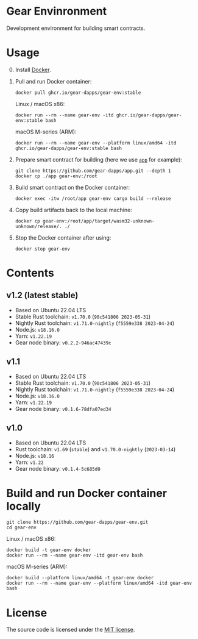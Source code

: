 # Gear Envinronment

Development environment for building smart contracts.

# Usage

0. Install [Docker](https://docs.docker.com/engine/install/).

1. Pull and run Docker container:

    ```shell
    docker pull ghcr.io/gear-dapps/gear-env:stable
    ```

    Linux / macOS x86:

    ```shell
    docker run --rm --name gear-env -itd ghcr.io/gear-dapps/gear-env:stable bash
    ```

    macOS M-series (ARM):

    ```shell
    docker run --rm --name gear-env --platform linux/amd64 -itd ghcr.io/gear-dapps/gear-env:stable bash
    ```

2. Prepare smart contract for building (here we use [`app`](https://github.com/gear-dapps/app) for example):

    ```shell
    git clone https://github.com/gear-dapps/app.git --depth 1
    docker cp ./app gear-env:/root
    ```

3. Build smart contract on the Docker container:

    ```shell
    docker exec -itw /root/app gear-env cargo build --release
    ```

4. Copy build artifacts back to the local machine:

    ```shell
    docker cp gear-env:/root/app/target/wasm32-unknown-unknown/release/. ./
    ```

5. Stop the Docker container after using:

    ```shell
    docker stop gear-env
    ```

# Contents

## v1.2 (latest stable)

- Based on Ubuntu 22.04 LTS
- Stable Rust toolchain: `v1.70.0` (`90c541806 2023-05-31`)
- Nightly Rust toolchain: `v1.71.0-nightly` (`f5559e338 2023-04-24`)
- Node.js: `v18.16.0`
- Yarn: `v1.22.19`
- Gear node binary: `v0.2.2-946ac47439c`

## v1.1

- Based on Ubuntu 22.04 LTS
- Stable Rust toolchain: `v1.70.0` (`90c541806 2023-05-31`)
- Nightly Rust toolchain: `v1.71.0-nightly` (`f5559e338 2023-04-24`)
- Node.js: `v18.16.0`
- Yarn: `v1.22.19`
- Gear node binary: `v0.1.6-78dfa07ed34`

## v1.0

- Based on Ubuntu 22.04 LTS
- Rust toolchain: `v1.69` (`stable`) and `v1.70.0-nightly` (`2023-03-14`)
- Node.js: `v18.16`
- Yarn: `v1.22`
- Gear node binary: `v0.1.4-5c685d0`

# Build and run Docker container locally

```shell
git clone https://github.com/gear-dapps/gear-env.git
cd gear-env
```

Linux / macOS x86:

```shell
docker build -t gear-env docker
docker run --rm --name gear-env -itd gear-env bash
```

macOS M-series (ARM):

```shell
docker build --platform linux/amd64 -t gear-env docker
docker run --rm --name gear-env --platform linux/amd64 -itd gear-env bash
```

# License

The source code is licensed under the [MIT license](LICENSE).
